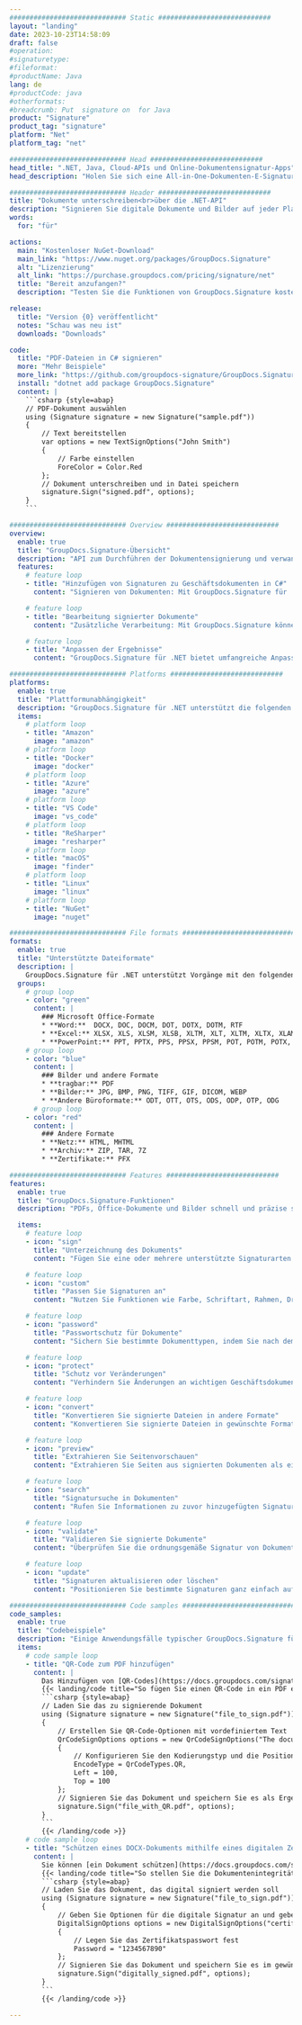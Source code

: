 ```yaml
---
############################# Static ############################
layout: "landing"
date: 2023-10-23T14:58:09
draft: false
#operation: 
#signaturetype: 
#fileformat: 
#productName: Java
lang: de
#productCode: java
#otherformats: 
#breadcrumb: Put  signature on  for Java
product: "Signature"
product_tag: "signature"
platform: "Net"
platform_tag: "net"

############################# Head ############################
head_title: ".NET, Java, Cloud-APIs und Online-Dokumentensignatur-Apps"
head_description: "Holen Sie sich eine All-in-One-Dokumenten-E-Signatur-Lösung für .NET-, Java- und Cloud-basierte Anwendungen. Signieren Sie gängige Dokumentenformate online mit der einfachen Drag-and-Drop-Funktion"

############################# Header ############################
title: "Dokumente unterschreiben<br>über die .NET-API"
description: "Signieren Sie digitale Dokumente und Bilder auf jeder Plattform mit unseren flexiblen APIs und App-basierten Lösungen für Programmierer und Endbenutzer."
words:
  for: "für"

actions:
  main: "Kostenloser NuGet-Download"
  main_link: "https://www.nuget.org/packages/GroupDocs.Signature"
  alt: "Lizenzierung"
  alt_link: "https://purchase.groupdocs.com/pricing/signature/net"
  title: "Bereit anzufangen?"
  description: "Testen Sie die Funktionen von GroupDocs.Signature kostenlos oder fordern Sie eine Lizenz an"

release:
  title: "Version {0} veröffentlicht"
  notes: "Schau was neu ist"
  downloads: "Downloads"

code:
  title: "PDF-Dateien in C# signieren"
  more: "Mehr Beispiele"
  more_link: "https://github.com/groupdocs-signature/GroupDocs.Signature-for-.NET"
  install: "dotnet add package GroupDocs.Signature"
  content: |
    ```csharp {style=abap}   
    // PDF-Dokument auswählen
    using (Signature signature = new Signature("sample.pdf"))
    {
        // Text bereitstellen
        var options = new TextSignOptions("John Smith")
        {
            // Farbe einstellen
            ForeColor = Color.Red
        };
        // Dokument unterschreiben und in Datei speichern
        signature.Sign("signed.pdf", options);
    }
    ```

############################# Overview ############################
overview:
  enable: true
  title: "GroupDocs.Signature-Übersicht"
  description: "API zum Durchführen der Dokumentensignierung und verwandter Vorgänge in .NET-Anwendungen"
  features:
    # feature loop
    - title: "Hinzufügen von Signaturen zu Geschäftsdokumenten in C#"
      content: "Signieren von Dokumenten: Mit GroupDocs.Signature für .NET können Sie PDF- und Office-Dokumenten verschiedene Arten von Signaturen hinzufügen, z. B. Text, Bilder, Barcodes und digitale Zertifikate. Mit dieser API können Sie Ihre Dokumente mit nahezu jedem Datentyp signieren, einschließlich versteckter Metadaten."

    # feature loop
    - title: "Bearbeitung signierter Dokumente"
      content: "Zusätzliche Verarbeitung: Mit GroupDocs.Signature können Sie leistungsstarke Vorgänge an signierten Dokumenten durchführen. Dazu gehört die Suche nach vorhandenen Signaturen in Geschäftsdokumenten und deren Überprüfung anhand bestimmter Kriterien. Darüber hinaus können Sie über diese .NET-API Dokumentinformationen und Vorschauseiten abrufen."

    # feature loop
    - title: "Anpassen der Ergebnisse"
      content: "GroupDocs.Signature für .NET bietet umfangreiche Anpassungsmöglichkeiten. Sie können Signaturen überall auf einer Dokumentseite präzise positionieren und ihr Erscheinungsbild mithilfe verschiedener Einstellungen anpassen. Darüber hinaus unterstützt diese API das Speichern verarbeiteter Dokumente in einer Vielzahl unterstützter Formate."

############################# Platforms ############################
platforms:
  enable: true
  title: "Plattformunabhängigkeit"
  description: "GroupDocs.Signature für .NET unterstützt die folgenden Betriebssysteme, Frameworks und Paketmanager"
  items:
    # platform loop
    - title: "Amazon"
      image: "amazon"
    # platform loop
    - title: "Docker"
      image: "docker"
    # platform loop
    - title: "Azure"
      image: "azure"
    # platform loop
    - title: "VS Code"
      image: "vs_code"
    # platform loop
    - title: "ReSharper"
      image: "resharper"
    # platform loop
    - title: "macOS"
      image: "finder"
    # platform loop
    - title: "Linux"
      image: "linux"
    # platform loop
    - title: "NuGet"
      image: "nuget"

############################# File formats ############################
formats:
  enable: true
  title: "Unterstützte Dateiformate"
  description: |
    GroupDocs.Signature für .NET unterstützt Vorgänge mit den folgenden [Dateiformaten](https://docs.groupdocs.com/signature/net/supported-document-formats/).
  groups:
    # group loop
    - color: "green"
      content: |
        ### Microsoft Office-Formate
        * **Word:**  DOCX, DOC, DOCM, DOT, DOTX, DOTM, RTF
        * **Excel:** XLSX, XLS, XLSM, XLSB, XLTM, XLT, XLTM, XLTX, XLAM, SXC, SpreadsheetML
        * **PowerPoint:** PPT, PPTX, PPS, PPSX, PPSM, POT, POTM, POTX, PPTM
    # group loop
    - color: "blue"
      content: |
        ### Bilder und andere Formate
        * **tragbar:** PDF
        * **Bilder:** JPG, BMP, PNG, TIFF, GIF, DICOM, WEBP
        * **Andere Büroformate:** ODT, OTT, OTS, ODS, ODP, OTP, ODG
      # group loop
    - color: "red"
      content: |
        ### Andere Formate
        * **Netz:** HTML, MHTML
        * **Archiv:** ZIP, TAR, 7Z
        * **Zertifikate:** PFX

############################# Features ############################
features:
  enable: true
  title: "GroupDocs.Signature-Funktionen"
  description: "PDFs, Office-Dokumente und Bilder schnell und präzise signieren"

  items:
    # feature loop
    - icon: "sign"
      title: "Unterzeichnung des Dokuments"
      content: "Fügen Sie eine oder mehrere unterstützte Signaturarten präzise an jeder angegebenen Position in Geschäftsdokumenten hinzu."

    # feature loop
    - icon: "custom"
      title: "Passen Sie Signaturen an"
      content: "Nutzen Sie Funktionen wie Farbe, Schriftart, Rahmen, Drehung usw., um das Erscheinungsbild von Signaturen zu konfigurieren."

    # feature loop
    - icon: "password"
      title: "Passwortschutz für Dokumente"
      content: "Sichern Sie bestimmte Dokumenttypen, indem Sie nach dem Signieren ein Passwort festlegen."

    # feature loop
    - icon: "protect"
      title: "Schutz vor Veränderungen"
      content: "Verhindern Sie Änderungen an wichtigen Geschäftsdokumenten, nachdem Sie eine Signatur mit einem digitalen Zertifikat angehängt haben."

    # feature loop
    - icon: "convert"
      title: "Konvertieren Sie signierte Dateien in andere Formate"
      content: "Konvertieren Sie signierte Dateien in gewünschte Formate, z. B. Speichern eines Word-Dokuments als PDF."

    # feature loop
    - icon: "preview"
      title: "Extrahieren Sie Seitenvorschauen"
      content: "Extrahieren Sie Seiten aus signierten Dokumenten als einzelne Bilder für die zukünftige Verarbeitung."

    # feature loop
    - icon: "search"
      title: "Signatursuche in Dokumenten"
      content: "Rufen Sie Informationen zu zuvor hinzugefügten Signaturen in bestimmten Dokumenten ab."

    # feature loop
    - icon: "validate"
      title: "Validieren Sie signierte Dokumente"
      content: "Überprüfen Sie die ordnungsgemäße Signatur von Dokumenten mithilfe von Validierungsfunktionen."

    # feature loop
    - icon: "update"
      title: "Signaturen aktualisieren oder löschen"
      content: "Positionieren Sie bestimmte Signaturen ganz einfach auf einer Seite neu, ändern Sie ihren Text oder löschen Sie sie ohne Probleme."

############################# Code samples ############################
code_samples:
  enable: true
  title: "Codebeispiele"
  description: "Einige Anwendungsfälle typischer GroupDocs.Signature für .NET-Vorgänge"
  items:
    # code sample loop
    - title: "QR-Code zum PDF hinzufügen"
      content: |
        Das Hinzufügen von [QR-Codes](https://docs.groupdocs.com/signature/net/esign-document-with-qr-code-signature/) zu bestimmten Seiten von PDF-Dokumenten kann Geschäftsprozesse verbessern. Nachfolgend finden Sie ein Beispiel für das Hinzufügen eines QR-Codes mithilfe von GroupDocs.Signature.
        {{< landing/code title="So fügen Sie einen QR-Code in ein PDF ein.">}}
        ```csharp {style=abap}
        // Laden Sie das zu signierende Dokument
        using (Signature signature = new Signature("file_to_sign.pdf"))
        {
            // Erstellen Sie QR-Code-Optionen mit vordefiniertem Text
            QrCodeSignOptions options = new QrCodeSignOptions("The document is approved by John Smith")
            {
                // Konfigurieren Sie den Kodierungstyp und die Position des QR-Codes auf der Seite
                EncodeType = QrCodeTypes.QR,
                Left = 100,
                Top = 100
            };
            // Signieren Sie das Dokument und speichern Sie es als Ergebnisdatei
            signature.Sign("file_with_QR.pdf", options);
        }
        ```
        {{< /landing/code >}}
    # code sample loop
    - title: "Schützen eines DOCX-Dokuments mithilfe eines digitalen Zertifikats"
      content: |
        Sie können [ein Dokument schützen](https://docs.groupdocs.com/signature/net/esign-document-with-digital-signature/), indem Sie persönliche oder Unternehmenssignaturen verwenden, die als digitale Zertifikate gespeichert sind. Solche geschützten Dokumente können nicht geändert werden, ohne dass die Signatur ungültig wird.
        {{< landing/code title="So stellen Sie die Dokumentenintegrität sicher.">}}
        ```csharp {style=abap}   
        // Laden Sie das Dokument, das digital signiert werden soll
        using (Signature signature = new Signature("file_to_sign.pdf"))
        {
            // Geben Sie Optionen für die digitale Signatur an und geben Sie den Pfad zur Zertifikatsdatei an
            DigitalSignOptions options = new DigitalSignOptions("certificate.pfx")
            {
                // Legen Sie das Zertifikatspasswort fest
                Password = "1234567890"
            };
            // Signieren Sie das Dokument und speichern Sie es im gewünschten Pfad
            signature.Sign("digitally_signed.pdf", options);
        }
        ```
        {{< /landing/code >}}

---
```

